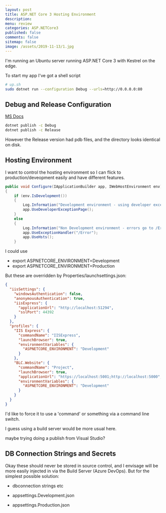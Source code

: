 ```yaml
---
layout: post
title: ASP.NET Core 3 Hosting Environment
description: 
menu: review
categories: ASP.NETCore3 
published: false 
comments: false     
sitemap: false
image: /assets/2019-11-13/1.jpg
---
```


I'm running an Ubuntu server running ASP.NET Core 3 with Kestrel on the edge.

To start my app I've got a shell script

```bash
# up.sh
sudo dotnet run --configuration Debug --urls=http://0.0.0.0:80
```

## Debug and Release Configuration

[MS Docs](https://docs.microsoft.com/en-us/dotnet/core/deploying/deploy-with-cli)

```bash
dotnet publish -c Debug
dotnet publish -c Release
```

However the Release version had pdb files, and the directory looks identical on disk.

## Hosting Environment

I want to control the hosting environment so I can flick to production/deveopment easily and have different features.

```cs
public void Configure(IApplicationBuilder app, IWebHostEnvironment env)
{
    if (env.IsDevelopment())
    {
        Log.Information("Development environment - using developer exception page");
        app.UseDeveloperExceptionPage();
    }
    else
    {
        Log.Information("Non Development environment - errors go to /Error");
        app.UseExceptionHandler("/Error");
        app.UseHsts();
    }
```

I could use

- export ASPNETCORE_ENVIRONMENT=Development
- export ASPNETCORE_ENVIRONMENT=Production

But these are overridden by Properties/launchsettings.json:

```json
{
  "iisSettings": {
    "windowsAuthentication": false, 
    "anonymousAuthentication": true, 
    "iisExpress": {
      "applicationUrl": "http://localhost:51294",
      "sslPort": 44392
    }
  },
  "profiles": {
    "IIS Express": {
      "commandName": "IISExpress",
      "launchBrowser": true,
      "environmentVariables": {
        "ASPNETCORE_ENVIRONMENT": "Development"
      }
    },
    "BLC.Website": {
      "commandName": "Project",
      "launchBrowser": true,
      "applicationUrl": "https://localhost:5001;http://localhost:5000",
      "environmentVariables": {
        "ASPNETCORE_ENVIRONMENT": "Development"
      }
    }
  }
}
```

I'd like to force it to use a 'command' or something via a command line switch.

I guess using a build server would be more usual here.

maybe trying doing a publish from Visual Studio?

## DB Connection Strings and Secrets

Okay these should never be stored in source control, and I envisage will be more easily injected in via the Build Server (Azure DevOps). But for the simplest possible solution:

- dbconnection strings etc

- appsettings.Development.json
- appsettings.Production.json